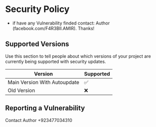 # Security Policy

+ if have any Vulnerability finded contact: Author (facebook.com/F4R3BII.AMIR). Thanks!

## Supported Versions

Use this section to tell people about which versions of your project are
currently being supported with security updates.

| Version | Supported          |
| ------- | ------------------ |
| Main Version With Autoupdate | :white_check_mark: |
| Old Version | :x:|

## Reporting a Vulnerability

Contact Author
+923477034310
